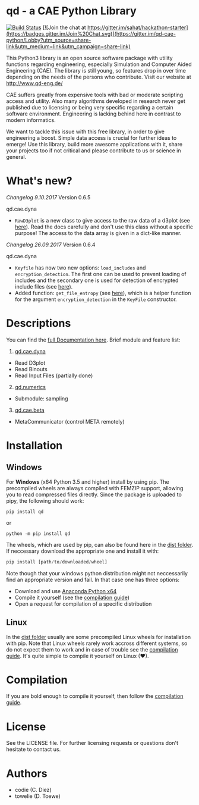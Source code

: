 

# qd - a CAE Python Library

[![Build Status](https://travis-ci.org/qd-cae/qd-cae-python.svg?branch=master)](https://travis-ci.org/qd-cae/qd-cae-python)
[![Join the chat at https://gitter.im/sahat/hackathon-starter](https://badges.gitter.im/Join%20Chat.svg)](https://gitter.im/qd-cae-python/Lobby?utm_source=share-link&utm_medium=link&utm_campaign=share-link)

This Python3 library is an open source software package with utility functions regarding engineering, especially Simulation and Computer Aided Engineering (CAE).
The library is still young, so features drop in over time depending on the needs of the persons who contribute. Visit our website at http://www.qd-eng.de/

CAE suffers greatly from expensive tools with bad or moderate scripting access and utility. Also many algorithms developed in research never get published due to licensing or being very specific regarding a certain software environment. Engineering is lacking behind here in contrast to modern informatics.

We want to tackle this issue with this free library, in order to give engineering a boost. Simple data access is crucial for further ideas to emerge! Use this library, build more awesome applications with it, share your projects too if not critical and please contribute to us or science in general.

# What's new?

*Changelog 9.10.2017*
Version 0.6.5

qd.cae.dyna
  - `RawD3plot` is a new class to give access to the raw data of a d3plot (see [here](https://qd-cae.github.io/qd-cae-python/build/html/qd_cae_dyna_RawD3plot.html)). Read the docs carefully and don't use this class without a specific purpose! The access to the data array is given in a dict-like manner.


*Changelog 26.09.2017*
Version 0.6.4

qd.cae.dyna
 - `Keyfile` has now two new options: `load_includes` and `encryption_detection`. The first one can be used to prevent loading of includes and the secondary one is used for detection of encrypted include files (see [here](https://qd-cae.github.io/qd-cae-python/build/html/qd_cae_dyna_KeyFile.html#qd.cae.dyna.KeyFile)).
- Added function: `get_file_entropy` (see [here](https://qd-cae.github.io/qd-cae-python/build/html/qd_cae_dyna_functions.html#qd.cae.dyna.get_file_entropy)), which is a helper function for the argument `encryption_detection` in the `KeyFile` constructor.


# Descriptions

You can find the [full Documentation here](https://qd-cae.github.io/qd-cae-python/build/html/index.html). Brief module and feature list:

1. [qd.cae.dyna ](https://qd-cae.github.io/qd-cae-python/build/html/qd_cae_dyna.html)
  - Read D3plot
  - Read Binouts
  - Read Input Files (partially done)
2. [qd.numerics](https://qd-cae.github.io/qd-cae-python/build/html/qd_numerics.html)
  - Submodule: sampling
3. [qd.cae.beta](https://qd-cae.github.io/qd-cae-python/build/html/qd_cae_beta.html)
  - MetaCommunicator (control META remotely)

# Installation

## Windows

For **Windows** (x64 Python 3.5 and higher) install by using pip. The precompiled wheels are always compiled with FEMZIP support, allowing you to read compressed files directly. Since the package is uploaded to pipy, the following should work:

```
pip install qd
```

or

```
python -m pip install qd
```

The wheels, which are used by pip, can also be found here in the [dist folder](https://github.com/qd-cae/qd-cae-python/tree/master/dist). If neccessary download the appropriate one and install it with:

```python
pip install [path/to/downloaded/wheel]
```

Note though that your windows python distribution might not neccessarily find an appropriate version and fail. In that case one has three options:

 - Download and use [Anaconda Python x64](https://www.continuum.io/downloads#windows)
 - Compile it yourself (see the [compilation guide](https://qd-cae.github.io/qd-cae-python/build/html/compilation_guide.html))  
 - Open a request for compilation of a specific distribution

## Linux

In the [dist folder](https://github.com/qd-cae/qd-cae-python/tree/master/dist) usually are some precompiled Linux wheels for installation with pip. Note that Linux wheels rarely work accross different systems, so do not expect them to work and in case of trouble see the [compilation guide](https://qd-cae.github.io/qd-cae-python/build/html/compilation_guide.html). It's quite simple to compile it yourself on Linux (❤).

# Compilation

If you are bold enough to compile it yourself, then follow the [compilation guide](https://qd-cae.github.io/qd-cae-python/build/html/compilation_guide.html).

# License

See the LICENSE file.
For further licensing requests or questions don't hesitate to contact us.

# Authors

- codie (C. Diez)
- towelie (D. Toewe)
